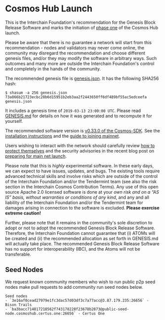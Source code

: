 # Cosmos Hub Launch

This is the Interchain Foundation's recommendation for the Genesis Block Release
Software and marks the initiation of [phase
one](https://blog.cosmos.network/the-3-phases-of-the-cosmos-hub-mainnet-fdff3a68c4c0) of the Cosmos Hub launch.

Please be aware that there is no guarantee a network will start from this
recommendation - nodes and validators may never come online, the community may disregard the
recommendation and choose different genesis files, and/or they may modify the
software in arbitrary ways. Such outcomes and many more are outside the Interchain
Foundation's control and completely in the hands of the community.

The recommended genesis file is [genesis.json](genesis.json). It has the
following SHA256 hash:

```
$ shasum -a 256 genesis.json 
73a866b21723ecbc28b6d15951b2eb3aa2f2443650ff6df489bf55ac5edceefa  genesis.json
```

It includes a genesis time of `2019-03-13 23:00:00 UTC`.
Please read [GENESIS.md](GENESIS.md) for details on how it was generated and
to recompute it for yourself.

The recommended software version is [v0.33.0 of the
Cosmos-SDK](https://github.com/cosmos/cosmos-sdk/releases/tag/v0.33.0).
See the [installation
instructions](https://cosmos.network/docs/gaia/installation.html)
and the [guide to joining mainnet](https://cosmos.network/docs/gaia/join-mainnet.html).

Users wishing to interact with the network should carefully review [how to
protect themselves](https://cosmos.network/atom-protection) and the security
advisories in the recent blog post on 
[preparing for main net
launch](https://blog.cosmos.network/cosmos-hub-to-launch-mainnet-a453d2247a34).

Please note that this is *highly* experimental software. In these early days, we can
expect to have issues, updates, and bugs. The existing tools require advanced
technical skills and involve risks which are outside of the control of the
Interchain Foundation and/or the Tendermint team (see also the risk section in
the Interchain Cosmos Contribution Terms). Any use of this open source Apache
2.0 licensed software is done at your *own risk and on a “AS IS” basis, without
warranties or conditions of any kind*, and any and all liability of the
Interchain Foundation and/or the Tendermint team for damages arising in
connection to the software is excluded. **Please exercise extreme caution!**

Further, please note that it remains in the community's sole discretion to
adopt or not to adopt the recommended Genesis Block Release Software. Therefore, the Interchain
Foundation cannot guarantee that (i) ATOMs will be created and (ii) the recommended
allocation as set forth in GENESIS.md will actually take place. The recommended Genesis Block
Release Software has no support for interoperability (IBC), and the Atoms will not be
transferable.


## Seed Nodes

We request known community members who wish to run public p2p seed nodes make pull requests to add community run seed nodes below.

```
Seed nodes
- `3e16af0cead27979e1fc3dac57d03df3c7a77acc@3.87.179.235:26656` - Bison Trails
- `ba3bacc714817218562f743178228f23678b2873@public-seed-node.cosmoshub.certus.one:26656` - Certus One
```

